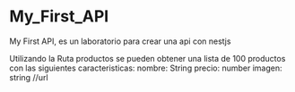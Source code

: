 # My_First_API
My First API, es un laboratorio para crear una api con nestjs

Utilizando la Ruta productos se pueden obtener una lista de 100 productos con las siguientes caracteristicas:
nombre: String
precio: number
imagen: string //url
